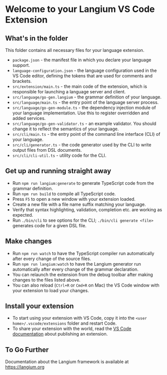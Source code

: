 # Welcome to your Langium VS Code Extension

## What's in the folder

This folder contains all necessary files for your language extension.
 * `package.json` - the manifest file in which you declare your language support.
 * `language-configuration.json` - the language configuration used in the VS Code editor, defining the tokens that are used for comments and brackets.
 * `src/extension/main.ts` - the main code of the extension, which is responsible for launching a language server and client.
 * `src/language/go-gen.langium` -  the grammar definition of your language.
 * `src/language/main.ts` - the entry point of the language server process.
 * `src/language/go-gen-module.ts` - the dependency injection module of your language implementation. Use this to register overridden and added services.
 * `src/language/go-gen-validator.ts` - an example validator. You should change it to reflect the semantics of your language.
 * `src/cli/main.ts` - the entry point of the command line interface (CLI) of your language.
 * `src/cli/generator.ts` - the code generator used by the CLI to write output files from DSL documents.
 * `src/cli/cli-util.ts` - utility code for the CLI.

## Get up and running straight away

 * Run `npm run langium:generate` to generate TypeScript code from the grammar definition.
 * Run `npm run build` to compile all TypeScript code.
 * Press `F5` to open a new window with your extension loaded.
 * Create a new file with a file name suffix matching your language.
 * Verify that syntax highlighting, validation, completion etc. are working as expected.
 * Run `./bin/cli` to see options for the CLI; `./bin/cli generate <file>` generates code for a given DSL file.

## Make changes

 * Run `npm run watch` to have the TypeScript compiler run automatically after every change of the source files.
 * Run `npm run langium:watch` to have the Langium generator run automatically after every change of the grammar declaration.
 * You can relaunch the extension from the debug toolbar after making changes to the files listed above.
 * You can also reload (`Ctrl+R` or `Cmd+R` on Mac) the VS Code window with your extension to load your changes.

## Install your extension

* To start using your extension with VS Code, copy it into the `<user home>/.vscode/extensions` folder and restart Code.
* To share your extension with the world, read the [VS Code documentation](https://code.visualstudio.com/api/working-with-extensions/publishing-extension) about publishing an extension.

## To Go Further

Documentation about the Langium framework is available at https://langium.org
